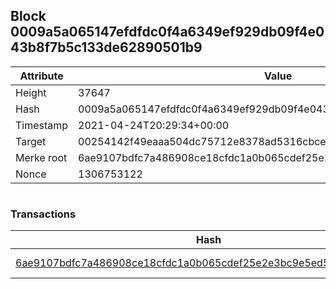 ## Block 0009a5a065147efdfdc0f4a6349ef929db09f4e043b8f7b5c133de62890501b9

Attribute | Value
--- | ---
Height | 37647
Hash | 0009a5a065147efdfdc0f4a6349ef929db09f4e043b8f7b5c133de62890501b9
Timestamp | 2021-04-24T20:29:34+00:00
Target | 00254142f49eaaa504dc75712e8378ad5316cbcead634704b3734b6271167cc4
Merke root | 6ae9107bdfc7a486908ce18cfdc1a0b065cdef25e2e3bc9e5ed50b6958cfe0d0
Nonce | 1306753122

```

```

### Transactions

Hash | Amount
--- | ---
[6ae9107bdfc7a486908ce18cfdc1a0b065cdef25e2e3bc9e5ed50b6958cfe0d0](6ae9107bdfc7a486908ce18cfdc1a0b065cdef25e2e3bc9e5ed50b6958cfe0d0.md) | 10.00000000 SKEPTI 
